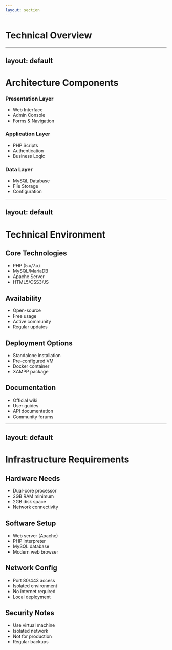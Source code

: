 ```yaml
---
layout: section
---
```


# Technical Overview

---
layout: default
---

# Architecture Components

<div class="grid grid-cols-3 gap-4 mt-4">
<div v-click class="border p-4 rounded">
  <h3 class="text-lg font-bold">Presentation Layer</h3>
  <ul>
    <li>Web Interface</li>
    <li>Admin Console</li>
    <li>Forms & Navigation</li>
  </ul>
</div>
<div v-click class="border p-4 rounded">
  <h3 class="text-lg font-bold">Application Layer</h3>
  <ul>
    <li>PHP Scripts</li>
    <li>Authentication</li>
    <li>Business Logic</li>
  </ul>
</div>
<div v-click class="border p-4 rounded">
  <h3 class="text-lg font-bold">Data Layer</h3>
  <ul>
    <li>MySQL Database</li>
    <li>File Storage</li>
    <li>Configuration</li>
  </ul>
</div>
</div>

---
layout: default
---

# Technical Environment
<div class="grid grid-cols-2 gap-4">
<div v-click>

## Core Technologies
- PHP (5.x/7.x)
- MySQL/MariaDB
- Apache Server
- HTML5/CSS3/JS

</div>
<div v-click>

## Availability
- Open-source
- Free usage
- Active community
- Regular updates

</div>
<div v-click>

## Deployment Options
- Standalone installation
- Pre-configured VM
- Docker container
- XAMPP package

</div>
<div v-click>

## Documentation
- Official wiki
- User guides
- API documentation
- Community forums

</div>
</div>

---
layout: default
---

# Infrastructure Requirements

<div class="grid grid-cols-2 gap-4">
<div v-click>

## Hardware Needs
- Dual-core processor
- 2GB RAM minimum
- 2GB disk space
- Network connectivity

</div>
<div v-click>

## Software Setup
- Web server (Apache)
- PHP interpreter
- MySQL database
- Modern web browser

</div>
<div v-click>

## Network Config
- Port 80/443 access
- Isolated environment
- No internet required
- Local deployment

</div>
<div v-click>

## Security Notes
- Use virtual machine
- Isolated network
- Not for production
- Regular backups

</div>
</div>